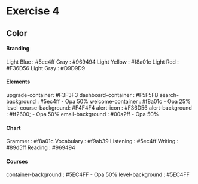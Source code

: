 # Exercise 4
## Color
#### Branding
Light Blue : #5ec4ff
Gray : #969494
Light Yellow : #f8a01c
Light Red : #F36D56
Light Gray : #D9D9D9
#### Elements
upgrade-container: #F3F3F3
dashboard-container : #F5F5FB
search-background : #5ec4ff - Opa 50%
welcome-container : #f8a01c - Opa 25%
level-course-background: #F4F4F4
alert-icon : #F36D56
alert-background : #ff2600; - Opa 50%
email-background : #00a2ff - Opa 50%
#### Chart
Grammer : #f8a01c
Vocabulary : #f9ab39
Listening : #5ec4ff
Writing : #89d5ff
Reading : #969494
#### Courses
container-background : #5EC4FF - Opa 50%
level-background : #5EC4FF 